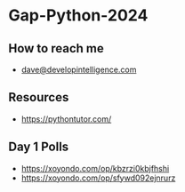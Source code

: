 # Gap-Python-2024

## How to reach me
* dave@developintelligence.com

## Resources
* https://pythontutor.com/

## Day 1 Polls
* https://xoyondo.com/op/kbzrzi0kbjfhshi
* https://xoyondo.com/op/sfywd092ejnrurz
